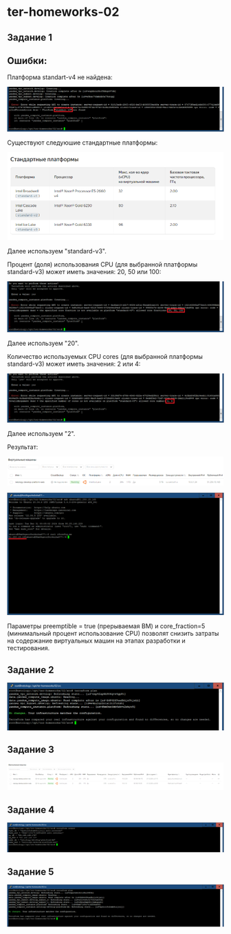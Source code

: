 # ter-homeworks-02

## Задание 1

Ошибки:
-
Платформа standart-v4 не найдена:

![Platform standart-v4 not found](./pix/1_Error_Platform.png)

Существуют следуюшие стандартные платформы:

![Стандартные платформы](./pix/1_Standard.png)

Далее используем "standard-v3".

Процент (доля) использования CPU (для выбранной платформы standard-v3) может иметь значения: 20, 50 или 100:

![Использование CPU](./pix/1_Fractions.png)

Далее используем "20".

Количество используемых CPU cores (для выбранной платформы standard-v3) может иметь значения: 2 или 4:

![Использование CPU cores](./pix/1_Cores.png)

Далее используем "2".

Результат:

![скриншот ЛК Yandex Cloud с созданной VM](./pix/1_VM.png)

![скриншот консоли curl](./pix/1_Curl.png)

Параметры preemptible = true (прерываемая ВМ) и core_fraction=5 (минимальный процент использование CPU) позволят снизить затраты 
на содержание виртуальных машин на этапах разработки и тестирования.

## Задание 2

![terraform plan](./pix/2_Terraform_plan.png)

## Задание 3

![скриншот ЛК Yandex Cloud с созданными VM](./pix/3_VM.png)

## Задание 4

![terraform output](./pix/4_Terraform_output.png)

## Задание 5

![terraform plan](./pix/5_Terraform_plan.png)

